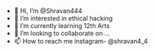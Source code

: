 - 👋 Hi, I’m @Shravan444
- 👀 I’m interested in ethical hacking
- 🌱 I’m currently learning 12th Arts
- 💞️ I’m looking to collaborate on ...
- 📫 How to reach me instagram- @shravan4_4

<!---
Shravan444/Shravan444 is a ✨ special ✨ repository because its `README.md` (this file) appears on your GitHub profile.
You can click the Preview link to take a look at your changes.
--->
